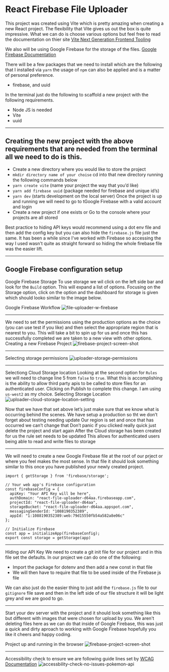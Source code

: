 ﻿# React Firebase File Uploader
This project was created using Vite which is pretty amazing when creating a new React project. The flexibility that Vite gives us out the box is quite impressive. 
What we can do is choose various options but feel free to read the documentation on thier site [Vite Next Generation Frontend Tooling](https://vitejs.dev/)

We also will be using Google Firebase for the storage of the files. [Google Firebase Documentation](https://firebase.google.com/docs?gclid=Cj0KCQiAz9ieBhCIARIsACB0oGJZV0hb_B5jMskCtdrXHMliloWFi_tLb2e0dUG0jKEK8rWCHAZ8nkIaApgsEALw_wcB&gclsrc=aw.ds)

There will be a few packages that we need to install which are the following that I installed via `yarn` the usage of `npm` can also be applied and is a matter of personal preference. 
- firebase, and uuid

In the terminal just do the following to scaffold a new project with the following requirements.
- Node JS is needed
- Vite
- uuid

___


## Creating the new project with the above requirements that are needed from the terminal all we need to do is this.
- Create a new directory where you would like to store the project
- `mkdir directory name of your choise` cd into that new directory running the following commands below
- `yarn create vite` (name your project the way that you’d like)
- `yarn add firebase uuid` (package needed for firebase and unique id’s)
- `yarn dev` (starts development on the local server)
Once the project is up and running we will need to go to tGoogle Firebase with a valid account and login
- Create a new project if one exists or Go to the console where your projects are all stored

Best practice to hiding API keys would recommend using a dot env file and then add the config key but you can also hide the `firebase.js` file just the same. 
It has been a while since I've worked with Firebase so accessing the way I used wasn't quite as straight forward so hiding the whole firebase file was the easier lift. 

___
## Google Firebase configuration setup
Google Firebase Storage
To use storage we wil click on the left side bar and look for the `Build` option. This will expand a list of options. Focusing on the Storage option, click on the option and the dashboard for storage is given which should looko similar to the image below. 

Google Firebase Workflow
![file-uploader-w-firebase](https://user-images.githubusercontent.com/5911897/215367857-afa563c7-ba09-4ed6-9c1b-873bc55d657d.PNG)

___

We need to set the permissions using the production options as the choice (you can use test if you like) and then select the appropriate region that is nearest to you.
This will take a bit to spin up for us and once this has successfully completed we are taken to a new view with other options.
Creating a new Firebase Project
![firebase-project-screen-shot](https://user-images.githubusercontent.com/5911897/215367950-6387d8fb-bd6a-47b4-adcb-0ea121104578.PNG)

___

Selecting storage permissions
![uploader-storage-permissions](https://user-images.githubusercontent.com/5911897/215368012-4de2bb53-17b3-4938-927b-ac6f5ba90ad2.PNG)

___

Selectiong Cloud Storage location
Looking at the second option for `Rules` we will need to change line 5 from `false` to `true`. What this is accomplishing is the ability to allow third party apis to be called to store files for an authenticated user. Clicking on Publish to complete this change. I am using `us-west2` as my choice. 
Selecting Storage Location
![uploader-cloud-storage-location-setting](https://user-images.githubusercontent.com/5911897/215368058-9000b489-dd5c-4ef9-af86-3e331fe6849f.PNG)

Now that we have that set above let’s just make sure that we know what is occurring behind the scenes.
We have setup a production so tht we don’t forget about testing needing update
Our region is set and once that has occurred we can’t change that
Don’t panic if you clicked really quick just delete the project and start again
After the Cloud storage has been created for us the rule set needs to be updated
This allows for authenticated users being able to read and write files to storage

___

We will need to create a new Google Firebase file at the root of our prject or where you feel makes the most sense. 
In that file it should look something similar to this once you have published your newly created project. 
```import { initializeApp } from "firebase/app";
import { getStorage } from 'firebase/storage';

// Your web app's Firebase configuration
const firebaseConfig = {
  apiKey: "Your API Key will be here",
  authDomain: "react-file-uploader-d64aa.firebaseapp.com",
  projectId: "react-file-uploader-d64aa",
  storageBucket: "react-file-uploader-d64aa.appspot.com",
  messagingSenderId: "1088190352389",
  appId: "1:1088190352389:web:79d15550fb54a582a8e06c"
};

// Initialize Firebase
const app = initializeApp(firebaseConfig);
export const storage = getStorage(app)
```
___

Hiding our API Key
We need to create a git init file for our project and in this file set the defaults. In our project we can do one of the following:
- Import the package for dotenv and then add a new const in that file
- We will then have to require that file to be used inside of the Firebase js file

We can also just do the easier thing to just add the `firebase.js` file to our `gitignore` file save and then in the left side of our file structure it will be light grey and we are good to go. 

___

Start your dev server with the project and it should look something like this but different with images that were chosen for upload by you. 
We aren't deleting files here as we can do that inside of Google Firebase, this was just a quick and dirty aproach to working with Google Firebase hopefully you like it cheers and happy coding. 

Project up and running in the browser
![firebase-project-screen-shot](https://user-images.githubusercontent.com/5911897/215368932-ad39c859-aa18-461f-b6bf-63920f8463ee.PNG)

___
Accessibility check to ensure we are following guide lines set by [WCAG Documentation](https://www.w3.org/WAI/standards-guidelines/wcag/)
![accessbility-check-no-issues-pokemon-api](https://user-images.githubusercontent.com/5911897/215369696-7f5049aa-16b2-4519-9bfa-dd87db5623a7.PNG)





